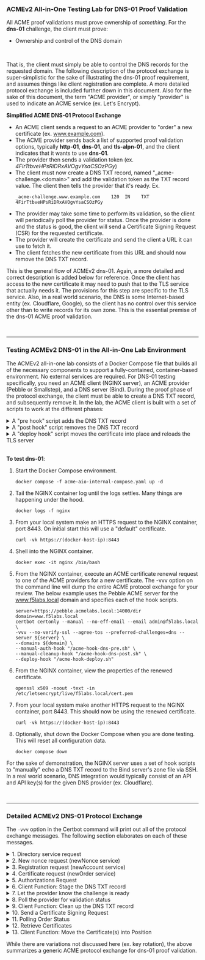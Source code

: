 ### ACMEv2 All-in-One Testing Lab for DNS-01 Proof Validation
All ACME proof validations must prove ownership of *something*. For the **dns-01** challenge, the client must prove:

- Ownership and control of the DNS domain

<br />

That is, the client must simply be able to control the DNS records for the requested domain. The following description of the protocol exchange is super-simplistic for the sake of illustrating the dns-01 proof requirement, and assumes things like client registration are complete. A more detailed protocol exchange is included further down in this document. Also for the sake of this document, the term "ACME provider", or simply "provider" is used to indicate an ACME service (ex. Let's Encrypt).

**Simplified ACME DNS-01 Protocol Exchange**
- An ACME client sends a request to an ACME provider to "order" a new certificate (ex. www.example.com).
- The ACME provider sends back a list of supported proof validation options, typically **http-01**, **dns-01**, and **tls-alpn-01**, and the client indicates that it wants to use **dns-01**.
- The provider then sends a validation token (ex. _4FirTtbveHPsRiDRxAVOgvYsaCSOzPGy_)
- The client must now create a DNS TXT record, named "_acme-challenge.\<domain\>" and add the validation token as the TXT record value. The client then tells the provider that it's ready. Ex.
  ```
  _acme-challenge.www.example.com    120  IN    TXT    4FirTtbveHPsRiDRxAVOgvYsaCSOzPGy
  ```
- The provider may take some time to perform its validation, so the client will periodically poll the provider for status. Once the provider is done and the status is good, the client will send a Certificate Signing Request (CSR) for the requested certificate.
- The provider will create the certificate and send the client a URL it can use to fetch it.
- The client fetches the new certificate from this URL and should now remove the DNS TXT record.

This is the general flow of ACMEv2 dns-01. Again, a more detailed and correct description is added below for reference. Once the client has access to the new certificate it may need to push that to the TLS service that actually needs it. The provisions for this step are specific to the TLS service. Also, in a real world scenario, the DNS is some Internet-based entity (ex. Cloudflare, Google), so the client has no control over this service other than to write records for its own zone. This is the essential premise of the dns-01 ACME proof validation.

<br />

-----

### Testing ACMEv2 DNS-01 in the All-in-One Lab Environment
The ACMEv2 all-in-one lab consists of a Docker Compose file that builds all of the necessary components to support a fully-contained, container-based environment. No external services are required. For DNS-01 testing specifically, you need an ACME client (NGINX server), an ACME provider (Pebble or Smallstep), and a DNS server (Bind). During the proof phase of the protocol exchange, the client must be able to create a DNS TXT record, and subsequently remove it. In the lab, the ACME client is built with a set of scripts to work at the different phases:

<details>
  <summary>A "pre hook" script adds the DNS TXT record</summary>
  The CERTBOT_DOMAIN and CERTBOT_VALIDATION values are generated by the Certbot client and passed automatically to the hook script. These are the requested domain (ex. www.example.com) and the validation token, respectively. As this is a very simple Bind installation, SSH is used to echo the DNS TXT record to the zone file and then reload the zone.

  ```shell
  #!/bin/bash

  ## Only the top-level name of the domain is needed in the zone file
  domaintl=$(echo $CERTBOT_DOMAIN | sed 's/.f5labs.local//')

  ## SSH echo the DNS TXT entry to the zone file
  sshpass -p 'bob' ssh -o StrictHostKeyChecking=no bob@10.10.0.53 "echo \"_acme-challenge.${domaintl}  120 IN  TXT   ${CERTBOT_VALIDATION}\" >> /var/lib/bind/db.f5labs.local && rndc reload"

  ## Pause for 5 seconds
  sleep 5
  ```
</details>
<details>
  <summary>A "post hook" script removes the DNS TXT record</summary>
  The post hook script is used to simply remove the DNS TXT record from the zone file after the proof validation is complete.
  
  ```shell
  #!/bin/bash

  ## SSH clean up the ephemeral zone entry
  sshpass -p 'bob' ssh -o StrictHostKeyChecking=no bob@10.10.0.53 'sed -i '/^_acme-challenge.*/d' /var/lib/bind/db.f5labs.local && rndc reload'
  ```
</details>
<details>
  <summary>A "deploy hook" script moves the certificate into place and reloads the TLS server</summary>
  The simple TLS configuration on the NGINX server defines a location for the certificate. This script moves the renewed certificate to that location and reloads NGINX.

  ```shell
  #!/bin/bash

  ## Move the renewed certificate to the correct location for the NGINX config.
  cp -f /etc/letsencrypt/live/${RENEWED_DOMAINS}/* /etc/letsencrypt/live/f5labs.local/

  ## Reload the NGINX config
  nginx -s reload
  ```
</details>

<br />

**To test dns-01**:

1. Start the Docker Compose environment.
   ```shell
   docker compose -f acme-aio-internal-compose.yaml up -d
   ```
2. Tail the NGINX container log until the logs settles. Many things are happening under the hood.
   ```shell
   docker logs -f nginx
   ```
3. From your local system make an HTTPS request to the NGINX container, port 8443. On initial start this will use a "default" certificate.
   ```shell
   curl -vk https://(docker-host-ip):8443
   ```
4. Shell into the NGINX container.
   ```shell
   docker exec -it nginx /bin/bash
   ```
5. From the NGINX container, execute an ACME certificate renewal request to one of the ACME providers for a new certificate. The -vvv option on the command line will dump the entire ACME protocol exchange for your review. The below example uses the Pebble ACME server for the www.f5labs.local domain and specifies each of the hook scripts.
   ```shell
   server=https://pebble.acmelabs.local:14000/dir
   domain=www.f5labs.local
   certbot certonly --manual --no-eff-email --email admin@f5labs.local \
   -vvv --no-verify-ssl --agree-tos --preferred-challenges=dns --server ${server} \
   --domains ${domain} \
   --manual-auth-hook "/acme-hook-dns-pre.sh" \
   --manual-cleanup-hook "/acme-hook-dns-post.sh" \
   --deploy-hook "/acme-hook-deploy.sh"
   ```
6. From the NGINX container, view the properties of the renewed certificate.
   ```shell
   openssl x509 -noout -text -in /etc/letsencrypt/live/f5labs.local/cert.pem
   ```
7. From your local system make another HTTPS request to the NGINX container, port 8443. This should now be using the renewed certificate.
   ```shell
   curl -vk https://(docker-host-ip):8443
   ```
8. Optionally, shut down the Docker Compose when you are done testing. This will reset all configuration data.
   ```shell
   docker compose down
   ```

For the sake of demonstration, the NGINX server uses a set of hook scripts to "manually" echo a DNS TXT record to the Bind server's zone file via SSH. In a real world scenario, DNS integration would typically consist of an API and API key(s) for the given DNS provider (ex. Cloudflare).


<br />

-----
### Detailed ACMEv2 DNS-01 Protocol Exchange

The ```-vvv``` option in the Certbot command will print out all of the protocol exchange messages. The following section elaborates on each of these messages.

<details>
  <summary>1. Directory service request</summary>
  <br />
  This is the only URL that is required to be known in advance, as the response will list the URLs for the other services. Within the directory listing there should minimally be resources for "NewAccount" (registration), "newNonce" (getting a new nonce), and "newOrder" (requesting certificate(s)). Optionally there may also be "revokeCert" (revoke an issued certificate) and "keyChange" (rotate registration key) services.
  <br />
  
  ```
  GET https://pebble.acmelabs.local:14000/dir
  -------------------------------------------
  HTTP 200
  Cache-Control: public, max-age=0, no-cache
  Content-Type: application/json; charset=utf-8
  {
     "keyChange": "https://pebble.acmelabs.local:14000/rollover-account-key",
     "meta": {
        "externalAccountRequired": false,
        "termsOfService": "data:text/plain,Do%20what%20thou%20wilt"
     },
     "newAccount": "https://pebble.acmelabs.local:14000/sign-me-up",
     "newNonce": "https://pebble.acmelabs.local:14000/nonce-plz",
     "newOrder": "https://pebble.acmelabs.local:14000/order-plz",
     "revokeCert": "https://pebble.acmelabs.local:14000/revoke-cert"
  }
  ```
</details>
<details>
  <summary>2. New nonce request (newNonce service)</summary>
  <br />
  All subsequent requests must contain a Nonce value to protect against replay attacks. To get the initial nonce the client makes a HEAD request to the "newNonce" service URL, which is then returned in a "Replay-Nonce" header.
  <br />
  
  ```
  HEAD https://pebble.acmelabs.local:14000/nonce-plz
  -------------------------------------------
  HTTP 200
  Cache-Control: public, max-age=0, no-cache
  Link: <https://pebble.acmelabs.local:14000/dir>;rel="index"
  Replay-Nonce: by-pX5V5rET91YIwd0qzJw
  ```
</details>
<details>
  <summary>3. Registration request (newAccount service)</summary>
  <br />
  Assuming the client has not yet registered with the ACME provider, it needs to first make a POST request to the "newAccount" service. The content of the request payload includes a "payload" block containing the "contact" email address and agreement to the provider's terms-of-service, a "protected" block that contains the previous nonce, service URL, and JSON web key attributes (algorithm, key type, modulus[n], and exponent[e]), and a "signature" block that is a digital signature using the client's private key. Note that in this and all following requests, the "protected" and "payload" blocks are base64-encoded. These are shown decoded here to better understand the protocol exchange. Also note that the provider should return a new nonce value in each response, which the client should use in the subsequent request.
  <br />
  
  ```
  POST https://pebble.acmelabs.local:14000/sign-me-up
  {
    "protected": {
        "alg": "RS256", 
        "jwk": {
           "n": "yNZZe54dnQk_KggAbe-txbibe-...", 
           "e": "AQAB", 
           "kty": "RSA"
        }, 
        "nonce": "by-pX5V5rET91YIwd0qzJw", 
        "url": "https://pebble.acmelabs.local:14000/sign-me-up"
     },
    "signature": "...",
    "payload": {
        "contact": [
           "mailto:admin@f5labs.local"
        ],
        "termsOfServiceAgreed": true
     }
  }
  -------------------------------------------
  HTTP 201
  Cache-Control: public, max-age=0, no-cache
  Content-Type: application/json; charset=utf-8
  Link: <https://pebble.acmelabs.local:14000/dir>;rel="index"
  Location: https://pebble.acmelabs.local:14000/my-account/1
  Replay-Nonce: VHJYFJtDzXaxnu2Ohm4O7w
  {
     "status": "valid",
     "contact": [
        "mailto:admin@f5labs.local"
     ],
     "orders": "https://pebble.acmelabs.local:14000/list-orderz/1",
     "key": {
        "kty": "RSA",
        "n": "yNZZe54dnQk_KggAbe-txbibe-...",
        "e": "AQAB"
     }
  }
  ```
</details>
<details>
  <summary>4. Certificate request (newOrder service)</summary>
  <br />
  The client is now request to request a new certificate. To do that it makes a POST request to the "newOrder" service URL, and in that request it supplies a similar (base64-encoded) "protected" block, a (base64-encoded) "payload" block that contains an "identifiers" array of domain names (the certificate domains requested), and "signature" block. The provider will return two important URLs:
  <br />
  
  - authorizations: an array listing the URL(s) to query to get challenge information
  - finalize: the URL that will be used once the challenges are successful
  
  ```
  POST https://pebble.acmelabs.local:14000/order-plz
  {
  "protected": {
      "alg": "RS256", 
      "kid": "https://pebble.acmelabs.local:14000/my-account/1", 
      "nonce": "VHJYFJtDzXaxnu2Ohm4O7w", 
      "url": "https://pebble.acmelabs.local:14000/order-plz"
   },
  "signature": "...",
  "payload": {
      "identifiers": [
         {
            "type": "dns",
            "value": "www.f5labs.local"
         }
      ]
   }
}
-------------------------------------------
HTTP 201
Cache-Control: public, max-age=0, no-cache
Content-Type: application/json; charset=utf-8
Link: <https://pebble.acmelabs.local:14000/dir>;rel="index"
Location: https://pebble.acmelabs.local:14000/my-order/g18GvKI-u7f4XaM8GsawoZbx0D1wZrNqNO0zBgnbAfs
Replay-Nonce: cKc9heXQdLmojUINiJOMoA
{
   "status": "pending",
   "expires": "2024-06-28T21:07:14Z",
   "identifiers": [
      {
         "type": "dns",
         "value": "www.f5labs.local"
      }
   ],
   "finalize": "https://pebble.acmelabs.local:14000/finalize-order/g18GvKI-u7f4XaM8GsawoZbx0D1wZrNqNO0zBgnbAfs",
   "authorizations": [
      "https://pebble.acmelabs.local:14000/authZ/ttC1OkA8mAP9KgXMVjSK3CgdIGv-NWTuIQpw5P2AWYQ"
   ]
}
  ```
</details>
<details>
  <summary>5. Authorizations Request</summary>
  <br />
  The client sends its request with "protected" block, an empty "payload" block, and the "signature" block. The authorizations request should return an array of "challenges" - the set of proof validation functions (ex. http-01, dns-01, tls-alpn-01) and corresponding ephemeral validation tokens. 
  <br />
  
  ```
  POST https://pebble.acmelabs.local:14000/authZ/ttC1OkA8mAP9KgXMVjSK3CgdIGv-NWTuIQpw5P2AWYQ
  {
    "protected": {
        "alg": "RS256", 
        "kid": "https://pebble.acmelabs.local:14000/my-account/1", 
        "nonce": "cKc9heXQdLmojUINiJOMoA", 
        "url": "https://pebble.acmelabs.local:14000/authZ/ttC1OkA8mAP9KgXMVjSK3CgdIGv-NWTuIQpw5P2AWYQ"
     },
    "signature": "...",
    "payload": ""
  }
  -------------------------------------------
  HTTP 200
  Cache-Control: public, max-age=0, no-cache
  Content-Type: application/json; charset=utf-8
  Link: <https://pebble.acmelabs.local:14000/dir>;rel="index"
  Replay-Nonce: 3kVnFRJYPyLZnLEAilf8AA
  {
     "status": "pending",
     "identifier": {
        "type": "dns",
        "value": "www.f5labs.local"
     },
     "challenges": [
        {
           "type": "http-01",
           "url": "https://pebble.acmelabs.local:14000/chalZ/cHHW1Ao2mu_ckCcwB6cSFlLxdpPMl4ZW2KGgfvroBRc",
           "token": "4GDRx8S77JRXFFM4KikAEWeSc1R5AaELV4OzXWxap24",
           "status": "pending"
        },
        {
           "type": "dns-01",
           "url": "https://pebble.acmelabs.local:14000/chalZ/VQM9vxUsiakiKOo6R1wQg4_zS9-UJqMAnf4MPGiuNDU",
           "token": "iBNF15sfcOKMa0i1SNVVJFGBya85VFLLxO15X1aXFKg",
           "status": "pending"
        },
        {
           "type": "tls-alpn-01",
           "url": "https://pebble.acmelabs.local:14000/chalZ/yhS1mUTHinVjQsb_rXVlj1aDLXrfCm5r0bnRfApIT9U",
           "token": "Uuoyh7pIMyEEEO-KBFLdcDmeZrsdjbJhJ8DA0HIJOLM",
           "status": "pending"
        }
     ],
     "expires": "2024-06-27T22:07:14Z"
  }
  ```
</details>
<details>
  <summary>6. Client Function: Stage the DNS TXT record</summary>
  <br />
  The implementation of this step is dependent on both the client's capabilities and the target DNS resource. For public DNS like Cloudflare, this is usually handled with an API and API key(s). The goal is to insert a DNS TXT record for this domain (zone). Proof validation is established by virtue of the fact that the client only owns/manages DNS records for this resource in a public DNS service. For the sake of completeness, however, the lab's DNS "pre hook" script is included here. It simply executes Bash commands through an SSH connection to echo the DNS record into the zone file. In this specific instance, the validation value is "iBNF15sfcOKMa0i1SNVVJFGBya85VFLLxO15X1aXFKg", the dns-01 token value from the authorizations response.
  <br />
  
  ```shell
  #!/bin/bash

  ## Only the top-level name of the domain is needed in the zone file
  domaintl=$(echo $CERTBOT_DOMAIN | sed 's/.f5labs.local//')

  ## SSH echo the DNS TXT entry to the zone file
  sshpass -p 'bob' ssh -o StrictHostKeyChecking=no bob@10.10.0.53 "echo \"_acme-challenge.${domaintl}  120 IN  TXT   ${CERTBOT_VALIDATION}\" >> /var/lib/bind/db.f5labs.local && rndc reload"

  ## Pause for 5 seconds
  sleep 5
  ```
</details>
<details>
  <summary>7. Let the provider know the challenge is ready</summary>
  <br />
  Notice also the "url" value in the dns-01 block of the authorizations response. This URL is how the client will indicate its preference to use dns-01 proof validation. The client needs to make a POST request to this URL, pass in "protected" block, empty "payload" block, and the "signature" block. The provider will return the same dns-01 authorizations block with a "pending" status, indicating it will commence validation.
  <br />
  
  ```
  POST https://pebble.acmelabs.local:14000/chalZ/VQM9vxUsiakiKOo6R1wQg4_zS9-UJqMAnf4MPGiuNDU
  {
    "protected": {
        "alg": "RS256", 
        "kid": "https://pebble.acmelabs.local:14000/my-account/1", 
        "nonce": "3kVnFRJYPyLZnLEAilf8AA", 
        "url": "https://pebble.acmelabs.local:14000/chalZ/VQM9vxUsiakiKOo6R1wQg4_zS9-UJqMAnf4MPGiuNDU"
     },
    "signature": "...",
    "payload": "{}"
  }
  -------------------------------------------
  HTTP 200
  Cache-Control: public, max-age=0, no-cache
  Content-Type: application/json; charset=utf-8
  Link: <https://pebble.acmelabs.local:14000/dir>;rel="index", <https://pebble.acmelabs.local:14000/authZ/ttC1OkA8mAP9KgXMVjSK3CgdIGv-NWTuIQpw5P2AWYQ>;rel="up"
  Replay-Nonce: ve5MPLzO1b1JrZ_xtH7Y_g
  {
     "type": "dns-01",
     "url": "https://pebble.acmelabs.local:14000/chalZ/VQM9vxUsiakiKOo6R1wQg4_zS9-UJqMAnf4MPGiuNDU",
     "token": "iBNF15sfcOKMa0i1SNVVJFGBya85VFLLxO15X1aXFKg",
     "status": "pending"
  }
  ```
</details>
<details>
  <summary>8. Poll the provider for validation status</summary>
  <br />
  A busy ACME provider may take some time to get to this validation, so the client should continue to poll the provider for status. To do that it makes a POST request to the same authorizations URL, passing in "protected" block, empty "payload" block, and the "signature" block. Once the provider has had a chance to validate the challenge (query the DNS TXT record) it will return a response to the client's poll indicating a "valid" status.
  <br />
  
  ```
  POST https://pebble.acmelabs.local:14000/authZ/ttC1OkA8mAP9KgXMVjSK3CgdIGv-NWTuIQpw5P2AWYQ
  {
    "protected": {
        "alg": "RS256", 
        "kid": "https://pebble.acmelabs.local:14000/my-account/1", 
        "nonce": "ve5MPLzO1b1JrZ_xtH7Y_g", 
        "url": "https://pebble.acmelabs.local:14000/authZ/ttC1OkA8mAP9KgXMVjSK3CgdIGv-NWTuIQpw5P2AWYQ"
     },
    "signature": "...",
    "payload": ""
  }
  -------------------------------------------
  HTTP 200
  Cache-Control: public, max-age=0, no-cache
  Content-Type: application/json; charset=utf-8
  Link: <https://pebble.acmelabs.local:14000/dir>;rel="index"
  Replay-Nonce: pTzDsi6NbEs00NaH54jCSQ
  {
     "status": "valid",
     "identifier": {
        "type": "dns",
        "value": "www.f5labs.local"
     },
     "challenges": [
        {
           "type": "dns-01",
           "url": "https://pebble.acmelabs.local:14000/chalZ/VQM9vxUsiakiKOo6R1wQg4_zS9-UJqMAnf4MPGiuNDU",
           "token": "iBNF15sfcOKMa0i1SNVVJFGBya85VFLLxO15X1aXFKg",
           "status": "valid",
           "validated": "2024-06-27T21:07:20Z"
        }
     ],
     "expires": "2024-06-27T22:07:20Z"
  }
  ```
</details>
<details>
  <summary>9. Client Function: Clean up the DNS TXT record</summary>
  <br />
  The implementation of this step is dependent on both the client's capabilities and the target DNS resource. For public DNS like Cloudflare, this is usually handled with an API and API key(s). The goal is simply to remove the previous DNS TXT record for this domain (zone). For the sake of completeness, however, the lab's DNS "post hook" script is included here. It simply executes Bash commands through an SSH connection to remove the DNS record from the zone file.
  <br />
  
  ```
  #!/bin/bash

  ## SSH clean up the ephemeral zone entry
  sshpass -p 'bob' ssh -o StrictHostKeyChecking=no bob@10.10.0.53 'sed -i '/^_acme-challenge.*/d' /var/lib/bind/db.f5labs.local && rndc reload'
  ```
</details>
<details>
  <summary>10. Send a Certificate Signing Request</summary>
  <br />
  As previously noted, the "finalize" URL that came from the newOrder request is to be used once the proof validation is successful. The client needs to make a POST request this URL, sending the "protected" block, a "payload" block containing the certificate signing request (CSR), and the "signature" block. At this point that provider may return one of two things:
  <br />

  - A status of "processing" in which case the client needs to "poll" the order URL in the response "Location" header
  - A status of "valid" in which case it also provides a URL to fetch the new certificate

In the below we show the former "pending" state.
  
  ```
  POST https://pebble.acmelabs.local:14000/finalize-order/g18GvKI-u7f4XaM8GsawoZbx0D1wZrNqNO0zBgnbAfs
  {
    "protected": {
        "alg": "RS256", 
        "kid": "https://pebble.acmelabs.local:14000/my-account/1", 
        "nonce": "pTzDsi6NbEs00NaH54jCSQ", 
        "url": "https://pebble.acmelabs.local:14000/finalize-order/g18GvKI-u7f4XaM8GsawoZbx0D1wZrNqNO0zBgnbAfs"
     },
    "signature": "...",
    "payload": {
        "csr": "MIHpMIGQAgEA..."
     }
  }
  -------------------------------------------
  HTTP 200
  Cache-Control: public, max-age=0, no-cache
  Content-Type: application/json; charset=utf-8
  Link: <https://pebble.acmelabs.local:14000/dir>;rel="index"
  Location: https://pebble.acmelabs.local:14000/my-order/g18GvKI-u7f4XaM8GsawoZbx0D1wZrNqNO0zBgnbAfs
  Replay-Nonce: Kudlh1GjiYtcD5GhUw2C9Q
  {
     "status": "processing",
     "expires": "2024-06-28T21:07:14Z",
     "identifiers": [
        {
           "type": "dns",
           "value": "www.f5labs.local"
        }
     ],
     "finalize": "https://pebble.acmelabs.local:14000/finalize-order/g18GvKI-u7f4XaM8GsawoZbx0D1wZrNqNO0zBgnbAfs",
     "authorizations": [
        "https://pebble.acmelabs.local:14000/authZ/ttC1OkA8mAP9KgXMVjSK3CgdIGv-NWTuIQpw5P2AWYQ"
     ]
  }
  ```
</details>
<details>
  <summary>11. Polling Order Status</summary>
  <br />
  Assuming the status value is "processing" from the finalize-order request and no certificate URL has been returned, the client will continue to poll the for the order status, eventually getting back a status of "valid" and a certificate URL:
  <br />
  
  ```
  POST https://pebble.acmelabs.local:14000/my-order/g18GvKI-u7f4XaM8GsawoZbx0D1wZrNqNO0zBgnbAfs
  {
    "protected": {
        "alg": "RS256", 
        "kid": "https://pebble.acmelabs.local:14000/my-account/1", 
        "nonce": "Kudlh1GjiYtcD5GhUw2C9Q", 
        "url": "https://pebble.acmelabs.local:14000/my-order/g18GvKI-u7f4XaM8GsawoZbx0D1wZrNqNO0zBgnbAfs"
     },
    "signature": "...",
    "payload": ""
  }
  -------------------------------------------
  HTTP 200
  Cache-Control: public, max-age=0, no-cache
  Content-Type: application/json; charset=utf-8
  Link: <https://pebble.acmelabs.local:14000/dir>;rel="index"
  Replay-Nonce: RTV4jEVkRYzvW3hTKvF9gg
  {
     "status": "valid",
     "expires": "2024-06-28T21:07:14Z",
     "identifiers": [
        {
           "type": "dns",
           "value": "www.f5labs.local"
        }
     ],
     "finalize": "https://pebble.acmelabs.local:14000/finalize-order/g18GvKI-u7f4XaM8GsawoZbx0D1wZrNqNO0zBgnbAfs",
     "authorizations": [
        "https://pebble.acmelabs.local:14000/authZ/ttC1OkA8mAP9KgXMVjSK3CgdIGv-NWTuIQpw5P2AWYQ"
     ],
     "certificate": "https://pebble.acmelabs.local:14000/certZ/14866f1c6cce8a10"
  }
  ```
</details>
<details>
  <summary>12. Retrieve Certificates</summary>
  <br />
  Once the provider returns the certificate URL, it can use this URL to fetch the new certificate. The provider will usually send both the renewed certificate and its issuer. The certificate(s) will be in PEM format.
  <br />
  
  ```
  POST https://pebble.acmelabs.local:14000/certZ/14866f1c6cce8a10
  {
    "protected": {
        "alg": "RS256", 
        "kid": "https://pebble.acmelabs.local:14000/my-account/1", 
        "nonce": "RTV4jEVkRYzvW3hTKvF9gg", 
        "url": "https://pebble.acmelabs.local:14000/certZ/14866f1c6cce8a10"
     },
    "signature": "...",
    "payload": ""
  }
  
  HTTP 200
  Cache-Control: public, max-age=0, no-cache
  Content-Type: application/pem-certificate-chain; charset=utf-8
  Link: <https://pebble.acmelabs.local:14000/dir>;rel="index", <https://pebble.acmelabs.local:14000/certZ/14866f1c6cce8a10/alternate/1>;rel="alternate"
  Replay-Nonce: ITfrKlU1dwmpxr1LsYBShA
  Transfer-Encoding: chunked
  
  -----BEGIN CERTIFICATE-----
  MIICmDCCAYCgAwIBAgIIFIZvHGzOihAwDQYJKoZIhvcNAQELBQAwKDEmMCQGA1UE
  ...
  sPeTXGqMvazUTjs51UMjTkRFtFUJlGh8HoO86iFJbl5pJsma4OL69aeHtTk=
  -----END CERTIFICATE-----
  -----BEGIN CERTIFICATE-----
  MIIDUDCCAjigAwIBAgIIXn5x8Zi3Ds0wDQYJKoZIhvcNAQELBQAwIDEeMBwGA1UE
  ...
  nQn5+/5xCqTFELxCKRm8pJ9KmGC1lfahS6se+TUSU5FUn3CO
  -----END CERTIFICATE-----
  ```
</details>
<details>
  <summary>13. Client Function: Move the Certificate(s) into Position</summary>
  <br />
  Wherever the ACME client may be running, it now needs to move the new certificate(s) into position where the TLS server needs them. In the case of a server like NGINX, it also needs to reload the configuration data to update the certificates in memory. For the sake of completeness, this lab's Bash script is included that simply copies the renewed certificates into the location that NGINX is expecting, and then issues a config reload. This process is otherwise highly dependent on the TLS server.
  <br />
  
  ```
  #!/bin/bash

  ## Move the renewed certificate to the correct location for the NGINX config.
  cp -f /etc/letsencrypt/live/${RENEWED_DOMAINS}/* /etc/letsencrypt/live/f5labs.local/

  ## Reload the NGINX config
  nginx -s reload
  ```
</details>

While there are variations not discussed here (ex. key rotation), the above summarizes a generic ACME protocol exchange for dns-01 proof validation.





